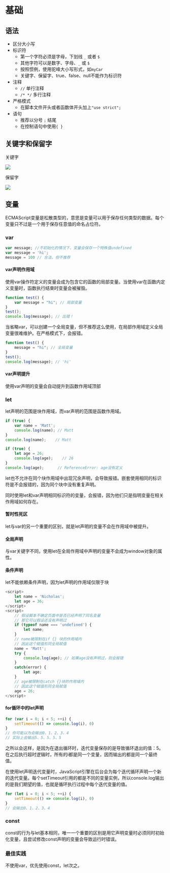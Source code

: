 # 基础

## 语法

- 区分大小写
- 标识符
	- 第一个字符必须是字母，下划线 `_` 或者 `$`
	- 其他字符可以是数字、字母、`_` 或 `$`
	- 按照惯例，使用驼峰大小写形式，如`myCar`
	- 关键字、保留字、true、false、null不能作为标识符
- 注释
	- `//` 单行注释
	- `/* */` 多行注释
- 严格模式
	- 在脚本文件开头或者函数体开头加上`"use strict";`
- 语句
	- 推荐以分号 `;` 结尾
	- 在控制语句中使用`{ }`

## 关键字和保留字

关键字

![](https://cdn.jsdelivr.net/gh/Merlin218/image-storage/picGo/202205301010075.jpeg)

保留字

![](https://cdn.jsdelivr.net/gh/Merlin218/image-storage/picGo/202205301012596.jpeg)

## 变量

ECMAScript变量是松散类型的，意思是变量可以用于保存任何类型的数据。每个变量只不过是一个用于保存任意值的命名占位符。

### var

```js
var message; //不初始化的情况下，变量会保存一个特殊值undefined
var message = 'hi';
message = 100 // 合法，但不推荐
```

#### var声明作用域

使用var操作符定义的变量会成为包含它的函数的局部变量。当使用var在函数内定义变量时，函数执行结束时变量会被摧毁。

```js
function test() {
	var message = "hi"; // 局部变量
}
test();
console.log(message); // 出错！
```

当省略var，可以创建一个全局变量，但不推荐这么使用，在局部作用域定义全局变量很难维护。在严格模式下，会报错。

```js
function test() {
	message = "hi"; // 全局变量
}
test();
console.log(message); // 'hi'
```

#### var声明提升

使用var声明的变量会自动提升到函数作用域顶部

### let

let声明的范围是块作用域，而var声明的范围是函数作用域。

```js
if (true) {
	var name = 'Matt';
	console.log(name); // Matt
}
console.log(name);    // Matt

if (true) {
	let age = 26;
	console.log(age);    // 26
}
console.log(age);      // ReferenceError: age没有定义
```

let也不允许在同个块作用域中出现冗余声明，会导致报错。嵌套使用相同的标识符是不会报错的，因为同个块中没有重复声明。

同时使用let和var声明相同标识符的变量，会报错，因为他们只是指明变量在相关作用域如何存在。

#### 暂时性死区

let与var的另一个重要的区别，就是let声明的变量不会在作用域中被提升。

#### 全局声明

与var关键字不同，使用let在全局作用域中声明的变量不会成为window对象的属性。

#### 条件声明

let不能依赖条件声明，因为let声明的作用域仅限于块

```js
<script>
	let name = 'Nicholas';
	let age = 36;
</script>
<script>
	// 假设脚本不确定页面中是否已经声明了同名变量
	// 那它可以假设还没有声明过
	if (typeof name === 'undefined') {
		let name;
	}
	// name被限制在if {} 块的作用域内
	// 因此这个赋值形同全局赋值
	name = 'Matt';
	try {
		console.log(age); // 如果age没有声明过，则会报错
	}
	catch(error) {
		let age;
	}
	// age被限制在catch {}块的作用域内
	// 因此这个赋值形同全局赋值
	age = 26;
</script>
```

#### for循环中的let声明

```js
for (var i = 0; i < 5; ++i) {
	setTimeout(() => console.log(i), 0)
}
// 你可能以为会输出0、1、2、3、4
// 实际上会输出5、5、5、5、5
```

之所以会这样，是因为在退出循环时，迭代变量保存的是导致循环退出的值：5。在之后执行超时逻辑时，所有的i都是同一个变量，因而输出的都是同一个最终值。

在使用let声明迭代变量时，JavaScript引擎在后台会为每个迭代循环声明一个新的迭代变量。每个setTimeout引用的都是不同的变量实例，所以console.log输出的是我们期望的值，也就是循环执行过程中每个迭代变量的值。

```js
for (let i = 0; i < 5; ++i) {
	setTimeout(() => console.log(i), 0)
}
// 会输出0、1、2、3、4
```

### const

const的行为与let基本相同，唯一一个重要的区别是用它声明变量时必须同时初始化变量，且尝试修改const声明的变量会导致运行时错误。

### 最佳实践

不使用var，优先使用const，let次之。